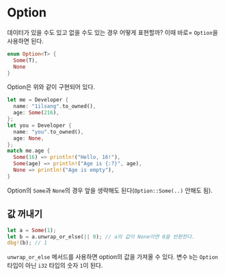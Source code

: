 # Option

데이터가 있을 수도 있고 없을 수도 있는 경우 어떻게 표현할까? 이때 바로= `Option`을 사용하면 된다.

```rs
enum Option<T> {
  Some(T),
  None
}
```

Option은 위와 같이 구현되어 있다.

```rs
let me = Developer {
  name: "1ilsang".to_owned(),
  age: Some(216),
};
let you = Developer {
  name: "you".to_owned(),
  age: None,
};
match me.age {
  Some(16) => println!("Hello, 16!"),
  Some(age) => println!("Age is {:?}", age),
  None => println!("Age is empty"),
}
```

Option의 `Some`과 `None`의 경우 앞을 생략해도 된다(`Option::Some(..)` 안해도 됨).

## 값 꺼내기

```rs
let a = Some(1);
let b = a.unwrap_or_else(|| 0); // a의 값이 None이면 0을 반환한다.
dbg!(b); // 1
```

`unwrap_or_else` 메서드를 사용하면 option의 값을 가져올 수 있다. 변수 `b`는 `Option` 타입이 아닌 `i32` 타입의 숫자 `1`이 된다.
